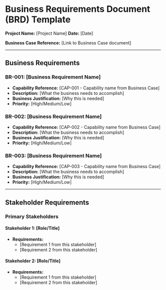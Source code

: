 # Business Requirements Document (BRD) Template

**Project Name:** [Project Name]
**Date:** [Date]

**Business Case Reference:** [Link to Business Case document]

---

## Business Requirements

### BR-001: [Business Requirement Name]
- **Capability Reference:** [CAP-001 - Capability name from Business Case]
- **Description:** [What the business needs to accomplish]
- **Business Justification:** [Why this is needed]
- **Priority:** [High/Medium/Low]

### BR-002: [Business Requirement Name]
- **Capability Reference:** [CAP-002 - Capability name from Business Case]
- **Description:** [What the business needs to accomplish]
- **Business Justification:** [Why this is needed]
- **Priority:** [High/Medium/Low]

### BR-003: [Business Requirement Name]
- **Capability Reference:** [CAP-003 - Capability name from Business Case]
- **Description:** [What the business needs to accomplish]
- **Business Justification:** [Why this is needed]
- **Priority:** [High/Medium/Low]

---

## Stakeholder Requirements

### Primary Stakeholders
#### Stakeholder 1: [Role/Title]
- **Requirements:**
  - [Requirement 1 from this stakeholder]
  - [Requirement 2 from this stakeholder]

#### Stakeholder 2: [Role/Title]
- **Requirements:**
  - [Requirement 1 from this stakeholder]
  - [Requirement 2 from this stakeholder]
